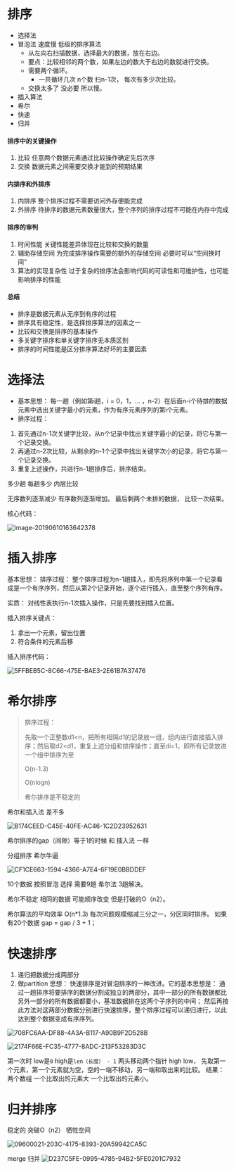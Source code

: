 # 排序

- 选择法
- 冒泡法
  速度慢 低级的排序算法
  - 从左向右扫描数据，选择最大的数据，放在右边。
  - 要点：比较相邻的两个数，如果左边的数大于右边的数就进行交换。
  - 需要两个循环。
    - 一共循环几次 n个数 扫n-1次，  每次有多少次比较。
  - 交换太多了  没必要  所以慢。
- 插入算法
- 希尔
- 快速
- 归并

#### 排序中的关键操作

1. 比较
       任意两个数据元素通过比较操作确定先后次序
2. 交换
       数据元素之间需要交换才能到的预期结果

#### 内排序和外排序

1. 内排序
       整个排序过程不需要访问外存便能完成
2. 外排序
       待排序的数据元素数量很大，整个序列的排序过程不可能在内存中完成

#### 排序的审判

1. 时间性能
       关键性能差异体现在比较和交换的数量
2. 辅助存储空间
       为完成排序操作需要的额外的存储空间
       必要时可以“空间换时间”
3. 算法的实现复杂性
       过于复杂的排序法会影响代码的可读性和可维护性，也可能影响排序的性能

#### 总结

- 排序是数据元素从无序到有序的过程
- 排序具有稳定性，是选择排序算法的因素之一
- 比较和交换是排序的基本操作
- 多关键字排序和单关键字排序无本质区别
- 排序的时间性能是区分排序算法好坏的主要因素

# 选择法
- 基本思想：
每一趟（例如第i趟，i = 0，1，... ，n-2）在后面n-i个待排的数据元素中选出关键字最小的元素，作为有序元素序列的第i个元素。
- 排序过程：
1. 首先通过n-1次关键字比较，从n个记录中找出关键字最小的记录，将它与第一个记录交换。
2. 再通过n-2次比较，从剩余的n-1个记录中找出关键字次小的记录，将它与第一个记录交换。
3. 重复上述操作，共进行n-1趟排序后，排序结束。

多少趟
每趟多少  内层比较 

无序数列逐渐减少  有序数列逐渐增加。
最后剩两个未排的数据， 比较一次结束。

核心代码：

![image-20190610163642378](assets/image-20190610163642378.png)

# 插入排序
基本思想：
排序过程：
整个排序过程为n-1趟插入，即先将序列中第一个记录看成是一个有序序列，然后从第2个记录开始，逐个进行插入，直至整个序列有序。

实质：
对线性表执行n-1次插入操作，只是先要找到插入位置。

插入排序关键点：
1. 拿出一个元素，留出位置
2. 符合条件的元素后移

插入排序代码：

![5FFBEB5C-8C66-475E-BAE3-2E61B7A37476](assets/5FFBEB5C-8C66-475E-BAE3-2E61B7A37476.png)

# 希尔排序

> 排序过程：
>
> 先取一个正整数d1<n，把所有相隔d1的记录放一组，组内进行直接插入排序；然后取d2<d1，重复上述分组和排序操作；直至di=1，即所有记录放进一个组中排序为至
>
> O(n-1.3)
>
> O(nlogn)
>
> 希尔排序是不稳定的



希尔和插入法 差不多

![B174CEED-C45E-40FE-AC46-1C2D23952631](assets/B174CEED-C45E-40FE-AC46-1C2D23952631.png)

希尔排序的gap（间隙）等于1的时候  和 插入法 一样

分组排序  希尔牛逼

![CF1CE663-1594-4366-A7E4-6F19E0BBDDEF](assets/CF1CE663-1594-4366-A7E4-6F19E0BBDDEF.png)


10个数据 
按照冒泡 选择 需要9趟
希尔法  3趟解决。

希尔不稳定  相同的数据 可能顺序改变 但是打破的O（n2）。

希尔算法的平均效率 O(n*1.3)
每次问题规模缩减三分之一，分区同时排序。
如果有20个数据
gap = gap / 3 + 1；

# 快速排序
1. 递归把数据分成两部分
2. 做partition
思想：
快速排序是对冒泡排序的一种改进。它的基本思想是：
通过一趟排序将要排序的数据分割成独立的两部分，其中一部分的所有数据都比另外一部分的所有数据都要小，基准数据排在这两个子序列的中间；
然后再按此方法对这两部分数据分别进行快速排序，整个排序过程可以递归进行，以此达到整个数据变成有序序列。

![708FC6AA-DF88-4A3A-B117-A90B9F2D528B](assets/708FC6AA-DF88-4A3A-B117-A90B9F2D528B.png)

![2174F66E-FC35-4777-8ADC-213F53283D3C](assets/2174F66E-FC35-4777-8ADC-213F53283D3C.png)

第一次时 low是`0` high是`len（长度） - 1`
两头移动两个指针 high low， 先取第一个元素，第一个元素就为空，空的一端不移动，另一端和取出来的比较。
结果：两个数组 一个比取出的元素大  一个比取出的元素小。

#  归并排序
稳定的  突破O（n2）
牺牲空间

![09600021-203C-4175-8393-20A59942CA5C](assets/09600021-203C-4175-8393-20A59942CA5C.png)

merge 归并
![D237C5FE-0995-4785-94B2-5FE0201C7932](assets/D237C5FE-0995-4785-94B2-5FE0201C7932.png)